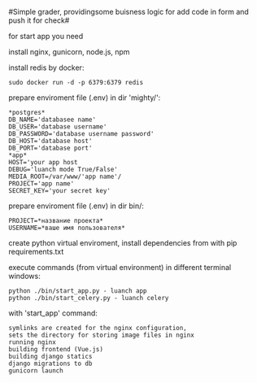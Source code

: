 #Simple grader, providingsome buisness logic for add code in form and push it for check#

for start app you need

install nginx, gunicorn, node.js, npm

install redis by docker:

	sudo docker run -d -p 6379:6379 redis

prepare enviroment file (.env) in dir 'mighty/':
	
	*postgres*	
	DB_NAME='databasee name'
	DB_USER='database username'
	DB_PASSWORD='database username password'
	DB_HOST='database host'
	DB_PORT='database port'
	*app*
	HOST='your app host
	DEBUG='luanch mode True/False'
	MEDIA_ROOT=/var/www/'app name'/
	PROJECT='app name'
	SECRET_KEY='your secret key'

prepare enviroment file (.env) in dir bin/:
	
	PROJECT=*название проекта*
	USERNAME=*ваше имя пользователя*	
	
create python virtual enviroment, install dependencies from with pip requirements.txt

execute commands (from virtual environment) in different terminal windows:

	python ./bin/start_app.py - luanch app
	python ./bin/start_celery.py - luanch celery

with 'start_app' command:

	symlinks are created for the nginx configuration,
	sets the directory for storing image files in nginx
	running nginx
	building frontend (Vue.js)
	building django statics
	django migrations to db
	gunicorn launch

